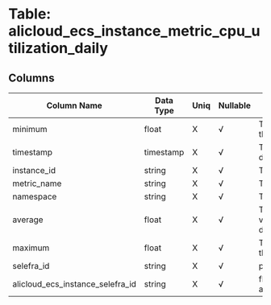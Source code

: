 # Table: alicloud_ecs_instance_metric_cpu_utilization_daily

## Columns 

|  Column Name   |  Data Type  | Uniq | Nullable | Description | 
|  ----  | ----  | ----  | ----  | ---- | 
| minimum | float | X | √ | The minimum metric value for the data point. | 
| timestamp | timestamp | X | √ | The timestamp used for the data point. | 
| instance_id | string | X | √ | The ID of the instance. | 
| metric_name | string | X | √ | The name of the metric. | 
| namespace | string | X | √ | The metric namespace. | 
| average | float | X | √ | The average of the metric values that correspond to the data point. | 
| maximum | float | X | √ | The maximum metric value for the data point. | 
| selefra_id | string | X | √ | primary keys value md5 | 
| alicloud_ecs_instance_selefra_id | string | X | √ | fk to alicloud_ecs_instance.selefra_id | 


